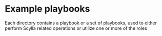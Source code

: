 # Example playbooks

Each directory contains a playbook or a set of playbooks, used to either perform Scylla related operations or utilize one or more of the roles

